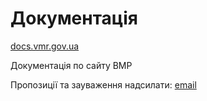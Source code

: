 # Документація

[docs.vmr.gov.ua](https://docs.vmr.gov.ua)

Документація по сайту ВМР


Пропозиції та зауваження надсилати: [email](mailto:steven13@vmr.gov.ua?subject=docs.vmr.gov.ua/api)



